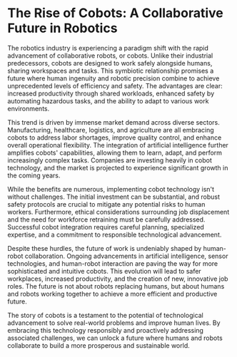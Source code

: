 # The Rise of Cobots: A Collaborative Future in Robotics

The robotics industry is experiencing a paradigm shift with the rapid advancement of collaborative robots, or cobots. Unlike their industrial predecessors, cobots are designed to work safely alongside humans, sharing workspaces and tasks. This symbiotic relationship promises a future where human ingenuity and robotic precision combine to achieve unprecedented levels of efficiency and safety.  The advantages are clear: increased productivity through shared workloads, enhanced safety by automating hazardous tasks, and the ability to adapt to various work environments.

This trend is driven by immense market demand across diverse sectors. Manufacturing, healthcare, logistics, and agriculture are all embracing cobots to address labor shortages, improve quality control, and enhance overall operational flexibility.  The integration of artificial intelligence further amplifies cobots' capabilities, allowing them to learn, adapt, and perform increasingly complex tasks.  Companies are investing heavily in cobot technology, and the market is projected to experience significant growth in the coming years.

While the benefits are numerous, implementing cobot technology isn't without challenges. The initial investment can be substantial, and robust safety protocols are crucial to mitigate any potential risks to human workers.  Furthermore, ethical considerations surrounding job displacement and the need for workforce retraining must be carefully addressed.  Successful cobot integration requires careful planning, specialized expertise, and a commitment to responsible technological advancement.

Despite these hurdles, the future of work is undeniably shaped by human-robot collaboration.  Ongoing advancements in artificial intelligence, sensor technologies, and human-robot interaction are paving the way for more sophisticated and intuitive cobots.  This evolution will lead to safer workplaces, increased productivity, and the creation of new, innovative job roles.  The future is not about robots replacing humans, but about humans and robots working together to achieve a more efficient and productive future.

The story of cobots is a testament to the potential of technological advancement to solve real-world problems and improve human lives.  By embracing this technology responsibly and proactively addressing associated challenges, we can unlock a future where humans and robots collaborate to build a more prosperous and sustainable world.